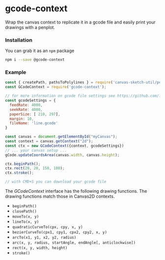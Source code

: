 # gcode-context

Wrap the canvas context to replicate it in a gcode file and easily print your drawings with a penplot.

### Installation

You can grab it as an `npm` package
```bash
npm i --save @gcode-context
```

### Example

```javascript
const { createPath, pathsToPolylines } = require('canvas-sketch-util/penplot');
const GCodeContext = require('gcode-context');

// for more information on gcode file settings see https://github.com/lavolpecheprogramma/gcode-file
const gcodeSettings = {
  feedRate: 4000,
  seekRate: 4000,
  paperSize: [ 210, 297],
  margin: 10,
  fileName: 'line.gcode'
}

const canvas = document.getElementById("myCanvas");
const context = canvas.getContext("2d");
const ctx = new GCodeContext({context, gcodeSettings})
// ... your canvas setup ...
gCode.updateCoordsArea(canvas.width, canvas.height);

ctx.beginPath();
ctx.rect(20, 20, 150, 100);
ctx.stroke();

// with CMD+S you can download your gcode file

```

The *GCodeContext* interface has the following drawing functions. The drawing functions match those in Canvas2D contexts.

- `beginPath()`
- `closePath()`
- `moveTo(x, y)`
- `lineTo(x, y)`
- `quadraticCurveTo(cpx, cpy, x, y)`
- `bezierCurveTo(cpx1, cpy1, cpx2, cpy2, x, y)`
- `arcTo(x1, y1, x2, y2, radius)`
- `arc(x, y, radius, startAngle, endAngle[, anticlockwise])`
- `rect(x, y, width, height)`
- `stroke()`
